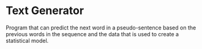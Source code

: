# Text Generator
Program that can predict the next word in a pseudo-sentence based on the previous words in the sequence and the data that is used to create a statistical model. 
